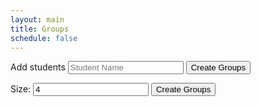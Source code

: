 ```yaml
---
layout: main
title: Groups
schedule: false
---
```


Add students
<input id="student" placeholder="Student Name">
<button id="add">Create Groups</button>
<ul id="list"></ul>
Size:
<input type="number" id="quantity" name="quantity" min="1" value="4">
<button id="group">Create Groups</button>
<div id="groups"></div>

<script>

window.onload = function() {
	const student = document.getElementById('student');
	const addBtn = document.getElementById('add');
	const list = document.getElementById('list');
	const number = document.getElementById('quantity');
	const groupBtn = document.getElementById('group');
	const groups = document.getElementById('groups');

	const students = [];
	const prevGroups = [];
	let n = number.value;

	addBtn.onclick = function() {
		list.push(student.value);
		student.value = '';
	};

	function makeGroups() {
		const groups = [];
		let counter = 0;
		while (students.length > 0) {
			
		}
	}
};

</script>

